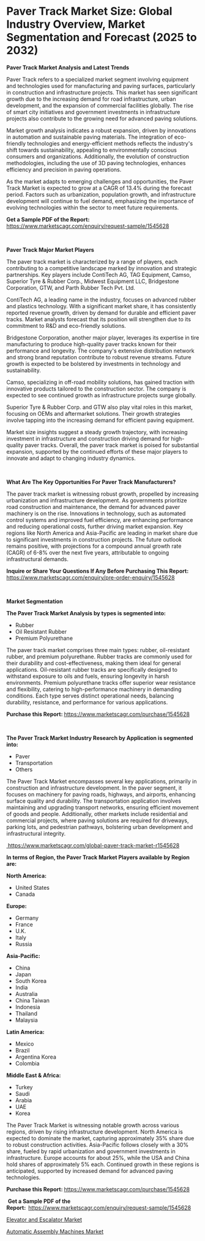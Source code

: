 <p><h1>Paver Track Market Size: Global Industry Overview, Market Segmentation and Forecast (2025 to 2032)</h1></p><p><strong>Paver Track Market Analysis and Latest Trends</strong></p>
<p><p>Paver Track refers to a specialized market segment involving equipment and technologies used for manufacturing and paving surfaces, particularly in construction and infrastructure projects. This market has seen significant growth due to the increasing demand for road infrastructure, urban development, and the expansion of commercial facilities globally. The rise of smart city initiatives and government investments in infrastructure projects also contribute to the growing need for advanced paving solutions.</p><p>Market growth analysis indicates a robust expansion, driven by innovations in automation and sustainable paving materials. The integration of eco-friendly technologies and energy-efficient methods reflects the industry's shift towards sustainability, appealing to environmentally conscious consumers and organizations. Additionally, the evolution of construction methodologies, including the use of 3D paving technologies, enhances efficiency and precision in paving operations.</p><p>As the market adapts to emerging challenges and opportunities, the Paver Track Market is expected to grow at a CAGR of 13.4% during the forecast period. Factors such as urbanization, population growth, and infrastructure development will continue to fuel demand, emphasizing the importance of evolving technologies within the sector to meet future requirements.</p></p>
<p><strong>Get a Sample PDF of the Report:&nbsp;</strong> <a href="https://www.marketscagr.com/enquiry/request-sample/1545628?utm_campaign=1166&utm_medium=2&utm_source=Github&utm_content=ia&utm_term=08042025&utm_id=paver-track">https://www.marketscagr.com/enquiry/request-sample/1545628</a></p>
<p>&nbsp;</p>
<p><strong>Paver Track Major Market Players</strong></p>
<p><p>The paver track market is characterized by a range of players, each contributing to a competitive landscape marked by innovation and strategic partnerships. Key players include ContiTech AG, TAG Equipment, Camso, Superior Tyre & Rubber Corp., Midwest Equipment LLC, Bridgestone Corporation, GTW, and Parth Rubber Tech Pvt. Ltd. </p><p>ContiTech AG, a leading name in the industry, focuses on advanced rubber and plastics technology. With a significant market share, it has consistently reported revenue growth, driven by demand for durable and efficient paver tracks. Market analysts forecast that its position will strengthen due to its commitment to R&D and eco-friendly solutions.</p><p>Bridgestone Corporation, another major player, leverages its expertise in tire manufacturing to produce high-quality paver tracks known for their performance and longevity. The company's extensive distribution network and strong brand reputation contribute to robust revenue streams. Future growth is expected to be bolstered by investments in technology and sustainability.</p><p>Camso, specializing in off-road mobility solutions, has gained traction with innovative products tailored to the construction sector. The company is expected to see continued growth as infrastructure projects surge globally.</p><p>Superior Tyre & Rubber Corp. and GTW also play vital roles in this market, focusing on OEMs and aftermarket solutions. Their growth strategies involve tapping into the increasing demand for efficient paving equipment.</p><p>Market size insights suggest a steady growth trajectory, with increasing investment in infrastructure and construction driving demand for high-quality paver tracks. Overall, the paver track market is poised for substantial expansion, supported by the continued efforts of these major players to innovate and adapt to changing industry dynamics.</p></p>
<p>&nbsp;</p>
<p><strong>What Are The Key Opportunities For Paver Track Manufacturers?</strong></p>
<p><p>The paver track market is witnessing robust growth, propelled by increasing urbanization and infrastructure development. As governments prioritize road construction and maintenance, the demand for advanced paver machinery is on the rise. Innovations in technology, such as automated control systems and improved fuel efficiency, are enhancing performance and reducing operational costs, further driving market expansion. Key regions like North America and Asia-Pacific are leading in market share due to significant investments in construction projects. The future outlook remains positive, with projections for a compound annual growth rate (CAGR) of 6-8% over the next five years, attributable to ongoing infrastructural demands.</p></p>
<p><strong>Inquire or Share Your Questions If Any Before Purchasing This Report:</strong> <a href="https://www.marketscagr.com/enquiry/pre-order-enquiry/1545628?utm_campaign=1166&utm_medium=2&utm_source=Github&utm_content=ia&utm_term=08042025&utm_id=paver-track">https://www.marketscagr.com/enquiry/pre-order-enquiry/1545628</a></p>
<p>&nbsp;</p>
<p><strong>Market Segmentation</strong></p>
<p><strong>The Paver Track Market Analysis by types is segmented into:</strong></p>
<p><ul><li>Rubber</li><li>Oil Resistant Rubber</li><li>Premium Polyurethane</li></ul></p>
<p><p>The paver track market comprises three main types: rubber, oil-resistant rubber, and premium polyurethane. Rubber tracks are commonly used for their durability and cost-effectiveness, making them ideal for general applications. Oil-resistant rubber tracks are specifically designed to withstand exposure to oils and fuels, ensuring longevity in harsh environments. Premium polyurethane tracks offer superior wear resistance and flexibility, catering to high-performance machinery in demanding conditions. Each type serves distinct operational needs, balancing durability, resistance, and performance for various applications.</p></p>
<p><strong>Purchase this Report:&nbsp;</strong><a href="https://www.marketscagr.com/purchase/1545628?utm_campaign=1166&utm_medium=2&utm_source=Github&utm_content=ia&utm_term=08042025&utm_id=paver-track">https://www.marketscagr.com/purchase/1545628</a></p>
<p>&nbsp;</p>
<p><strong>The Paver Track Market Industry Research by Application is segmented into:</strong></p>
<p><ul><li>Paver</li><li>Transportation</li><li>Others</li></ul></p>
<p><p>The Paver Track Market encompasses several key applications, primarily in construction and infrastructure development. In the paver segment, it focuses on machinery for paving roads, highways, and airports, enhancing surface quality and durability. The transportation application involves maintaining and upgrading transport networks, ensuring efficient movement of goods and people. Additionally, other markets include residential and commercial projects, where paving solutions are required for driveways, parking lots, and pedestrian pathways, bolstering urban development and infrastructural integrity.</p></p>
<p><a href="https://www.marketscagr.com/global-paver-track-market-r1545628?utm_campaign=1166&utm_medium=2&utm_source=Github&utm_content=ia&utm_term=08042025&utm_id=paver-track">&nbsp;https://www.marketscagr.com/global-paver-track-market-r1545628</a></p>
<p><strong>In terms of Region, the Paver Track Market Players available by Region are:</strong></p>
<p>
    <p> <strong> North America: </strong>
        <ul>
            <li>United States</li>
            <li>Canada</li>
        </ul>
        </p> 
    <p> <strong> Europe: </strong>
        <ul>
            <li>Germany</li>
            <li>France</li>
            <li>U.K.</li>
            <li>Italy</li>
            <li>Russia</li>
        </ul>
        </p> 
    <p> <strong> Asia-Pacific: </strong>
        <ul>
            <li>China</li>
            <li>Japan</li>
            <li>South Korea</li>
            <li>India</li>
            <li>Australia</li>
            <li>China Taiwan</li>
            <li>Indonesia</li>
            <li>Thailand</li>
            <li>Malaysia</li>
        </ul>
        </p> 
    <p> <strong> Latin America: </strong>
        <ul>
            <li>Mexico</li>
            <li>Brazil</li>
            <li>Argentina Korea</li>
            <li>Colombia</li>
        </ul>
        </p> 
    <p> <strong> Middle East & Africa: </strong>
        <ul>
            <li>Turkey</li>
            <li>Saudi</li>
            <li>Arabia</li>
            <li>UAE</li>
            <li>Korea</li>
        </ul>
    </p>
    </p>
<p><p>The Paver Track Market is witnessing notable growth across various regions, driven by rising infrastructure development. North America is expected to dominate the market, capturing approximately 35% share due to robust construction activities. Asia-Pacific follows closely with a 30% share, fueled by rapid urbanization and government investments in infrastructure. Europe accounts for about 25%, while the USA and China hold shares of approximately 5% each. Continued growth in these regions is anticipated, supported by increased demand for advanced paving technologies.</p></p>
<p><strong>Purchase this Report: </strong><a href="https://www.marketscagr.com/purchase/1545628?utm_campaign=1166&utm_medium=2&utm_source=Github&utm_content=ia&utm_term=08042025&utm_id=paver-track">https://www.marketscagr.com/purchase/1545628</a></p>
<p>&nbsp;<strong>Get a Sample PDF of the Report:&nbsp;&nbsp;</strong><a href="https://www.marketscagr.com/enquiry/request-sample/1545628?utm_campaign=1166&utm_medium=2&utm_source=Github&utm_content=ia&utm_term=08042025&utm_id=paver-track">https://www.marketscagr.com/enquiry/request-sample/1545628</a></p>
<p><strong></strong></p>
<p><p><a href="https://github.com/aaryaheron0c/Market-Research-Report-List-1/blob/main/elevator-and-escalator-market.md?utm_campaign=1166&utm_medium=2&utm_source=Github&utm_content=ia&utm_term=08042025&utm_id=paver-track">Elevator and Escalator Market</a></p><p><a href="https://github.com/giulyankela/Market-Research-Report-List-1/blob/main/automatic-assembly-machines-market.md?utm_campaign=1166&utm_medium=2&utm_source=Github&utm_content=ia&utm_term=08042025&utm_id=paver-track">Automatic Assembly Machines Market</a></p></p>